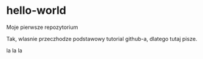 # hello-world
Moje pierwsze repozytorium

Tak, wlasnie przeczhodze podstawowy tutorial github-a, dlatego tutaj pisze.

la la la

